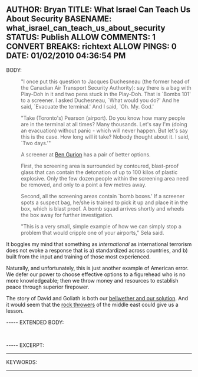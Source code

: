 AUTHOR: Bryan
TITLE: What Israel Can Teach Us About Security
BASENAME: what_israel_can_teach_us_about_security
STATUS: Publish
ALLOW COMMENTS: 1
CONVERT BREAKS: richtext
ALLOW PINGS: 0
DATE: 01/02/2010 04:36:54 PM
-----
BODY:
<blockquote class="webkit-indent-blockquote" style="margin: 0 0 0 40px; border: none; padding: 0px;"><p>"I once put this question to Jacques Duchesneau (the former head of the Canadian Air Transport Security Authority): say there is a bag with Play-Doh in it and two pens stuck in the Play-Doh. That is `Bombs 101' to a screener. I asked Duchesneau, `What would you do?' And he said, `Evacuate the terminal.' And I said, `Oh. My. God.'</p><p>"Take (Toronto's) Pearson (airport). Do you know how many people are in the terminal at all times? Many thousands. Let's say I'm (doing an evacuation) without panic - which will never happen. But let's say this is the case. How long will it take? Nobody thought about it. I said, `Two days.'"</p><p>A screener at <a href="http://en.wikipedia.org/wiki/Ben_Gurion_International_Airport">Ben Gurion</a> has a pair of better options.</p><p>First, the screening area is surrounded by contoured, blast-proof glass that can contain the detonation of up to 100 kilos of plastic explosive. Only the few dozen people within the screening area need be removed, and only to a point a few metres away.</p><p>Second, all the screening areas contain `bomb boxes.' If a screener spots a suspect bag, he/she is trained to pick it up and place it in the box, which is blast proof. A bomb squad arrives shortly and wheels the box away for further investigation.</p><p>"This is a very small, simple example of how we can simply stop a problem that would cripple one of your airports," Sela said.</p></blockquote>









<p>It boggles my mind that something as <i>international</i> as international terrorism does not evoke a response that is a) standardized across countries, and b) built from the input and training of those most experienced.&nbsp;</p><p>Naturally, and unfortunately, this is just another example of American error. We defer our power to choose effective options to a figurehead who is no more knowledgeable; then we throw money and resources to establish peace through superior firepower.</p><p>The story of David and Goliath is both our&nbsp;<a href="http://www.newyorker.com/reporting/2009/05/11/090511fa_fact_gladwell">bellwether&nbsp;and our solution</a>. And it would seem that the <a href="http://en.wikipedia.org/wiki/Faris_Odeh">rock throwers</a> of the middle east could give us a lesson.</p>
-----
EXTENDED BODY:
<p><br />
</p>
-----
EXCERPT:

-----
KEYWORDS:

-----


